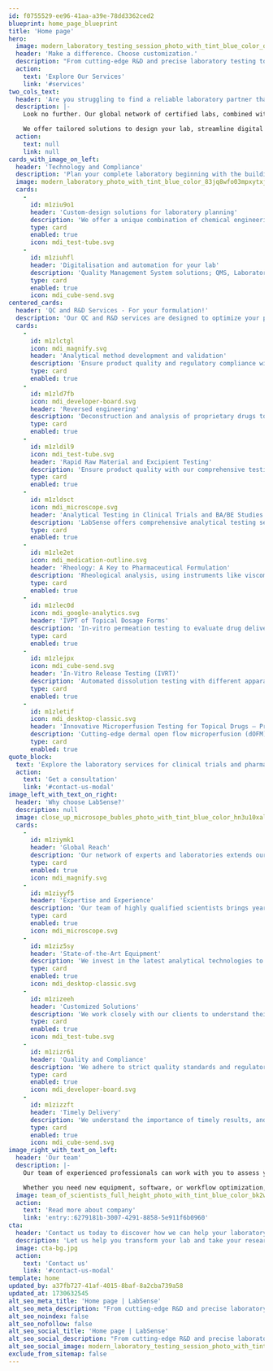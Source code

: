 ```yaml
---
id: f0755529-ee96-41aa-a39e-78dd3362ced2
blueprint: home_page_blueprint
title: 'Home page'
hero:
  image: modern_laboratory_testing_session_photo_with_tint_blue_color_qlfc5vhreoqcyy2s2p22_2-enhanced-(1).webp
  header: 'Make a difference. Choose customization.'
  description: "From cutting-edge R&D and precise laboratory testing to expert automation and digitalization solutions, we're your catalyst for success in the pharma innovation and clinical studies."
  action:
    text: 'Explore Our Services'
    link: '#services'
two_cols_text:
  header: 'Are you struggling to find a reliable laboratory partner that can meet your complex testing needs across the globe?'
  description: |-
    Look no further. Our global network of certified labs, combined with industry-leading expertise in pharmaceutical analysis, ensures you receive precise and timely results, no matter where you are.

    We offer tailored solutions to design your lab, streamline digital workflows, and automate processes, helping you push boundaries in R&D and clinical testing.
  action:
    text: null
    link: null
cards_with_image_on_left:
  header: 'Technology and Compliance'
  description: 'Plan your complete laboratory beginning with the building through construction, lab furniture and analysis systems to customized software solutions.'
  image: modern_laboratory_photo_with_tint_blue_color_83jq8wfo03mpxytxj1qp_0-enhanced-(1).webp
  cards:
    -
      id: m1ziu9o1
      header: 'Custom-design solutions for laboratory planning'
      description: 'We offer a unique combination of chemical engineering expertise and creativity to provide our clients with customized solutions that meet their specific requirements in terms of hardware and software solutions.'
      type: card
      enabled: true
      icon: mdi_test-tube.svg
    -
      id: m1ziuhfl
      header: 'Digitalisation and automation for your lab'
      description: 'Quality Management System solutions; QMS, Laboratory Information Management System Solutions; LIMS provide data integrity and quality control in labs and automate the time-consuming manual process / paper work.'
      type: card
      enabled: true
      icon: mdi_cube-send.svg
centered_cards:
  header: 'QC and R&D Services - For your formulation!'
  description: 'Our QC and R&D services are designed to optimize your pharmaceutical formulations, from analytical method development and reverse engineering to advanced excipient and raw material testing.'
  cards:
    -
      id: m1zlctgl
      icon: mdi_magnify.svg
      header: 'Analytical method development and validation'
      description: 'Ensure product quality and regulatory compliance with robust early-stage analytical method development and validation for finished products, active substances and excipients.'
      type: card
      enabled: true
    -
      id: m1zld7fb
      icon: mdi_developer-board.svg
      header: 'Reversed engineering'
      description: 'Deconstruction and analysis of proprietary drugs to identify and quantify  their components and manufacturing methods, facilitating the development of competitive generic equivalents.'
      type: card
      enabled: true
    -
      id: m1zldil9
      icon: mdi_test-tube.svg
      header: 'Rapid Raw Material and Excipient Testing'
      description: 'Ensure product quality with our comprehensive testing services. We help you meet regulatory standards, identify potential issues, optimize sourcing, and reduce costs.'
      type: card
      enabled: true
    -
      id: m1zldsct
      icon: mdi_microscope.svg
      header: 'Analytical Testing in Clinical Trials and BA/BE Studies'
      description: 'LabSense offers comprehensive analytical testing services for clinical trials and BA/BE studies, adhering to GCLP standards. Our services include method development, bioanalysis, pharmacokinetic studies, stability testing, and quality control.'
      type: card
      enabled: true
    -
      id: m1zle2et
      icon: mdi_medication-outline.svg
      header: 'Rheology: A Key to Pharmaceutical Formulation'
      description: 'Rheological analysis, using instruments like viscometers, is essential for optimizing drug formulations. It helps ensure product quality, consistency, and effective drug delivery.'
      type: card
      enabled: true
    -
      id: m1zlec0d
      icon: mdi_google-analytics.svg
      header: 'IVPT of Topical Dosage Forms'
      description: 'In-vitro permeation testing to evaluate drug delivery into the various skin/eye layers and to select formulations for topical and transdermal application. To assess medication transport into the different layers and choose formulations for topical and transdermal use, in-vitro permeation testing is used.'
      type: card
      enabled: true
    -
      id: m1zlejpx
      icon: mdi_cube-send.svg
      header: 'In-Vitro Release Testing (IVRT)'
      description: 'Automated dissolution testing with different apparatus types, methods, automation levels and test setups to determine the most robust method.'
      type: card
      enabled: true
    -
      id: m1zletif
      icon: mdi_desktop-classic.svg
      header: 'Innovative Microperfusion Testing for Topical Drugs – Precision and Efficiency in Development'
      description: 'Cutting-edge dermal open flow microperfusion (dOFM) testing, an advanced solution for assessing topical drug penetration and bioequivalence. This innovative technology provides accurate pharmacokinetic data directly from the skin, eliminating the need for traditional clinical endpoint studies.'
      type: card
      enabled: true
quote_block:
  text: 'Explore the laboratory services for clinical trials and pharmaceutical testing at LabSense. With our certified and GCLP-regulated facilities, we guarantee precision, reliability, and regulatory compliance in every analysis. Trust our experienced team to deliver timely and accurate results, empowering your drug development process.'
  action:
    text: 'Get a consultation'
    link: '#contact-us-modal'
image_left_with_text_on_right:
  header: 'Why choose LabSense?'
  description: null
  image: close_up_microsope_bubles_photo_with_tint_blue_color_hn3u10xaltz5vpj5kfol_1-(1).webp
  cards:
    -
      id: m1ziymk1
      header: 'Global Reach'
      description: 'Our network of experts and laboratories extends our reach, providing you with access to specialized services and resources worldwide.'
      type: card
      enabled: true
      icon: mdi_magnify.svg
    -
      id: m1ziyyf5
      header: 'Expertise and Experience'
      description: 'Our team of highly qualified scientists brings years of experience in pharmaceutical analysis and clinical trials.'
      type: card
      enabled: true
      icon: mdi_microscope.svg
    -
      id: m1ziz5sy
      header: 'State-of-the-Art Equipment'
      description: 'We invest in the latest analytical technologies to ensure the highest accuracy and precision in our results.'
      type: card
      enabled: true
      icon: mdi_desktop-classic.svg
    -
      id: m1zizeeh
      header: 'Customized Solutions'
      description: 'We work closely with our clients to understand their specific needs and provide tailored solutions.'
      type: card
      enabled: true
      icon: mdi_test-tube.svg
    -
      id: m1zizr61
      header: 'Quality and Compliance'
      description: 'We adhere to strict quality standards and regulatory requirements to guarantee the reliability of our services.'
      type: card
      enabled: true
      icon: mdi_developer-board.svg
    -
      id: m1zizzft
      header: 'Timely Delivery'
      description: 'We understand the importance of timely results, and we strive to deliver our findings within agreed-upon timelines.'
      type: card
      enabled: true
      icon: mdi_cube-send.svg
image_right_with_text_on_left:
  header: 'Our team'
  description: |-
    Our team of experienced professionals can work with you to assess your unique needs, develop a customized plan, and implement solutions tailored specifically to your lab.

    Whether you need new equipment, software, or workflow optimization, we have the expertise to help you achieve your goals
  image: team_of_scientists_full_height_photo_with_tint_blue_color_bk2w5gs7tggbdtr5mxws_3-(1).webp
  action:
    text: 'Read more about company'
    link: 'entry::6279181b-3007-4291-8858-5e911f6b0960'
cta:
  header: 'Contact us today to discover how we can help your laboratory become even more successful and efficient.'
  description: 'Let us help you transform your lab and take your research to the next level.'
  image: cta-bg.jpg
  action:
    text: 'Contact us'
    link: '#contact-us-modal'
template: home
updated_by: a37fb727-41af-4015-8baf-8a2cba739a58
updated_at: 1730632545
alt_seo_meta_title: 'Home page | LabSense'
alt_seo_meta_description: "From cutting-edge R&D and precise laboratory testing to expert automation and digitalization solutions, we're your catalyst for success in the pharma innovation and clinical studies."
alt_seo_noindex: false
alt_seo_nofollow: false
alt_seo_social_title: 'Home page | LabSense'
alt_seo_social_description: "From cutting-edge R&D and precise laboratory testing to expert automation and digitalization solutions, we're your catalyst for success in the pharma innovation and clinical studies."
alt_seo_social_image: modern_laboratory_testing_session_photo_with_tint_blue_color_qlfc5vhreoqcyy2s2p22_2-enhanced-(1).webp
exclude_from_sitemap: false
---
```

